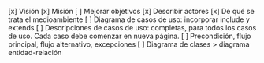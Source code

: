 [x] Visión
[x] Misión
[ ] Mejorar objetivos
[x] Describir actores
[x] De qué se trata el medioambiente
[ ] Diagrama de casos de uso: incorporar include y extends
[ ] Descripciones de casos de uso: completas, para todos los casos de uso. Cada caso debe comenzar en nueva página.
[ ] Precondición, flujo principal, flujo alternativo, excepciones
[ ] Diagrama de clases > diagrama entidad-relación